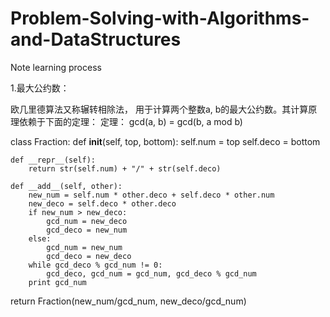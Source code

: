 # Problem-Solving-with-Algorithms-and-DataStructures
Note learning process


1.最大公约数：

欧几里德算法又称辗转相除法， 用于计算两个整数a, b的最大公约数。其计算原理依赖于下面的定理：
定理： gcd(a, b) = gcd(b, a mod b)

class Fraction:
    def __init__(self, top, bottom):
        self.num = top
        self.deco = bottom

    def __repr__(self):
        return str(self.num) + "/" + str(self.deco)

    def __add__(self, other):
        new_num = self.num * other.deco + self.deco * other.num
        new_deco = self.deco * other.deco
        if new_num > new_deco:       
            gcd_num = new_deco
            gcd_deco = new_num
        else:
            gcd_num = new_num
            gcd_deco = new_deco
        while gcd_deco % gcd_num != 0:
            gcd_deco, gcd_num = gcd_num, gcd_deco % gcd_num
        print gcd_num
return Fraction(new_num/gcd_num, new_deco/gcd_num)
